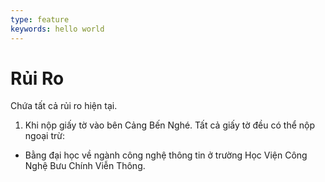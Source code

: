```yaml
---
type: feature
keywords: hello world
---
```

# Rủi Ro
Chứa tất cả rủi ro hiện tại.

1. Khi nộp giấy tờ vào bên Cảng Bến Nghé.
Tất cả giấy tờ đều có thể nộp ngoại trừ:
- Bằng đại học về ngành công nghệ thông tin ở trường Học Viện Công Nghệ Bưu Chính Viễn Thông.